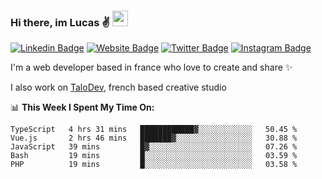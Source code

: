 ### Hi there, im Lucas ✌️ <img src="https://media.giphy.com/media/hvRJCLFzcasrR4ia7z/giphy.gif" width="25px">
[![Linkedin Badge](https://img.shields.io/badge/-LinkedIn-0e76a8?style=flat-square&logo=Linkedin&logoColor=white)](https://www.linkedin.com/in/lucasbellier/)
[![Website Badge](https://img.shields.io/badge/Website-3b5998?style=flat-square&logo=google-chrome&logoColor=white)](https://lucasblr.fr)
[![Twitter Badge](https://img.shields.io/badge/-Twitter-00acee?style=flat-square&logo=Twitter&logoColor=white)](https://twitter.com/ImJustLucas_)
[![Instagram Badge](https://img.shields.io/badge/-Instagram-e4405f?style=flat-square&logo=Instagram&logoColor=white)](https://instagram.com/luuucas.blr/)

I'm a web developer based in france who love to create and share ✨

I also work on [TaloDev](https://talodev.fr), french based creative studio

📊 **This Week I Spent My Time On:**
<!--START_SECTION:waka-->
```text
TypeScript   4 hrs 31 mins   ████████████▓░░░░░░░░░░░░   50.45 % 
Vue.js       2 hrs 46 mins   ███████▓░░░░░░░░░░░░░░░░░   30.88 % 
JavaScript   39 mins         █▓░░░░░░░░░░░░░░░░░░░░░░░   07.26 % 
Bash         19 mins         █░░░░░░░░░░░░░░░░░░░░░░░░   03.59 % 
PHP          19 mins         █░░░░░░░░░░░░░░░░░░░░░░░░   03.58 % 
```
<!--END_SECTION:waka-->
